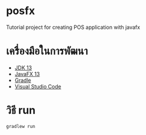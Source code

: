 # posfx

Tutorial project for creating POS application with javafx

# เครื่องมือในการพัฒนา

- [JDK 13](http://jdk.java.net/13/)
- [JavaFX 13](https://openjfx.io/)
- [Gradle](https://gradle.org/)
- [Visual Studio Code](https://code.visualstudio.com/Download)


# วิธี run

```sh
gradlew run
```

